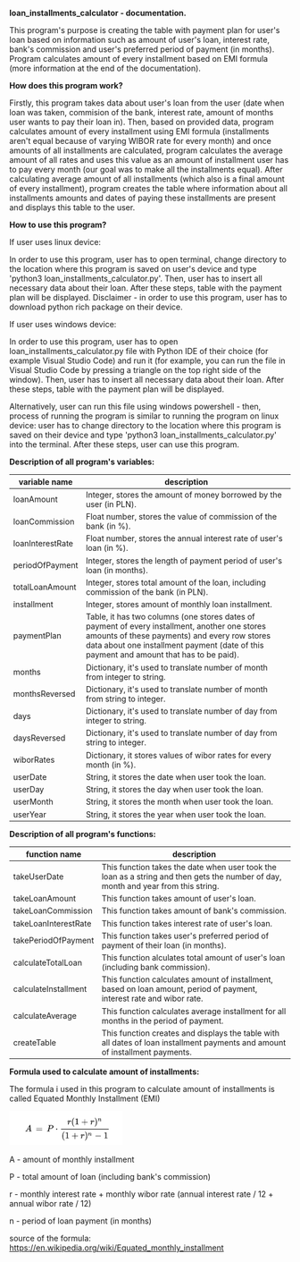 **loan_installments_calculator - documentation.**

This program's purpose is creating the table with payment plan for user's loan based on information such as amount of user's loan, interest rate, bank's commission and user's preferred period of payment (in months). Program calculates amount of every installment based on EMI formula (more information at the end of the documentation).

**How does this program work?**

Firstly, this program takes data about user's loan from the user (date when loan was taken, commision of the bank, interest rate, amount of months user wants to pay their loan in). Then, based on provided data, program calculates amount of every installment using EMI formula (installments aren't equal because of varying WIBOR rate for every month) and once amounts of all installments are calculated, program calculates the average amount of all rates and uses this value as an amount of installment user has to pay every month (our goal was to make all the installments equal). After calculating average amount of all installments (which also is a final amount of every installment), program creates the table where information about all installments amounts and dates of paying these installments are present and displays this table to the user.

**How to use this program?**

If user uses linux device:

In order to use this program, user has to open terminal, change directory to the location where this program is saved on user's device and type 'python3 loan_installments_calculator.py'. Then, user has to insert all necessary data about their loan. After these steps, table with the payment plan will be displayed. Disclaimer - in order to use this program, user has to download python rich package on their device.

If user uses windows device:

In order to use this program, user has to open loan_installments_calculator.py file with Python IDE of their choice (for example Visual Studio Code) and run it (for example, you can run the file in Visual Studio Code by pressing a triangle on the top right side of the window). Then, user has to insert all necessary data about their loan. After these steps, table with the payment plan will be displayed. 

Alternatively, user can run this file using windows powershell - then, process of running the program is similar to running the program on linux device: user has to change directory to the location where this program is saved on their device and type 'python3 loan_installments_calculator.py' into the terminal. After these steps, user can use this program.

**Description of all program's variables:**

| variable name | description |
| ------------- | ----------- |
| loanAmount | Integer, stores the amount of money borrowed by the user (in PLN). |
| loanCommission | Float number, stores the value of commission of the bank (in %). |
| loanInterestRate| Float number, stores the annual interest rate of user's loan (in %). |
| periodOfPayment | Integer, stores the length of payment period of user's loan (in months). |
| totalLoanAmount | Integer, stores total amount of the loan, including commission of the bank (in PLN). |
| installment | Integer, stores amount of monthly loan installment. |
| paymentPlan | Table, it has two columns (one stores dates of payment of every installment, another one stores amounts of these payments) and every row stores data about one installment payment (date of this payment and amount that has to be paid). |
| months | Dictionary, it's used to translate number of month from integer to string. |
| monthsReversed | Dictionary, it's used to translate number of month from string to integer. |
| days | Dictionary, it's used to translate number of day from integer to string. |
| daysReversed | Dictionary, it's used to translate number of day from string to integer. |
| wiborRates | Dictionary, it stores values of wibor rates for every month (in %). |
| userDate | String, it stores the date when user took the loan. |
| userDay | String, it stores the day when user took the loan. |
| userMonth | String, it stores the month when user took the loan. |
| userYear | String, it stores the year when user took the loan. |


**Description of all program's functions:**


| function name | description |
| ------------- | ----------- |
| takeUserDate | This function takes the date when user took the loan as a string and then gets the number of day, month and year from this string. |
| takeLoanAmount | This function takes amount of user's loan. |
| takeLoanCommission | This function takes amount of bank's commission. |
| takeLoanInterestRate | This function takes interest rate of user's loan. |
| takePeriodOfPayment | This function takes user's preferred period of payment of their loan (in months). |
| calculateTotalLoan | This function alculates total amount of user's loan (including bank commission). |
| calculateInstallment | This function calculates amount of installment, based on loan amount, period of payment, interest rate and wibor rate. |
| calculateAverage | This function calculates average installment for all months in the period of payment. |
| createTable | This function creates and displays the table with all dates of loan installment payments and amount of installment payments. |


**Formula used to calculate amount of installments:**


The formula i used in this program to calculate amount of installments is called Equated Monthly Installment (EMI)


![image info](./formula/installmentFormula.png)


A - amount of monthly installment


P - total amount of loan (including bank's commission)


r - monthly interest rate + monthly wibor rate (annual interest rate / 12 + annual wibor rate / 12)


n - period of loan payment (in months)


source of the formula: https://en.wikipedia.org/wiki/Equated_monthly_installment
